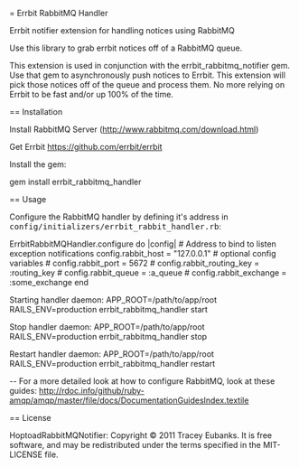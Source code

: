 = Errbit RabbitMQ Handler

Errbit notifier extension for handling notices using RabbitMQ

Use this library to grab errbit notices off of a RabbitMQ queue.

This extension is used in conjunction with the errbit_rabbitmq_notifier gem. Use that gem to asynchronously push notices to Errbit. This extension will pick those notices off of the queue and process them. No more relying on Errbit to be fast and/or up 100% of the time.

== Installation

Install RabbitMQ Server (http://www.rabbitmq.com/download.html)

Get Errbit https://github.com/errbit/errbit

Install the gem:

  gem install errbit_rabbitmq_handler

== Usage

Configure the RabbitMQ handler by defining it's address in <tt>config/initializers/errbit_rabbit_handler.rb</tt>:

  ErrbitRabbitMQHandler.configure do |config|
    # Address to bind to listen exception notifications
    config.rabbit_host = "127.0.0.1"
    # optional config variables
    # config.rabbit_port          = 5672
    # config.rabbit_routing_key   = :routing_key
    # config.rabbit_queue         = :a_queue
    # config.rabbit_exchange      = :some_exchange
  end

Starting handler daemon:
  APP_ROOT=/path/to/app/root RAILS_ENV=production errbit_rabbitmq_handler start

Stop handler daemon:
  APP_ROOT=/path/to/app/root RAILS_ENV=production errbit_rabbitmq_handler stop

Restart handler daemon:
  APP_ROOT=/path/to/app/root RAILS_ENV=production errbit_rabbitmq_handler restart

--
For a more detailed look at how to configure RabbitMQ, look at these guides:
http://rdoc.info/github/ruby-amqp/amqp/master/file/docs/DocumentationGuidesIndex.textile


== License

HoptoadRabbitMQNotifier: Copyright © 2011 Tracey Eubanks. It is free software, and may be redistributed under the terms specified in the MIT-LICENSE file.
